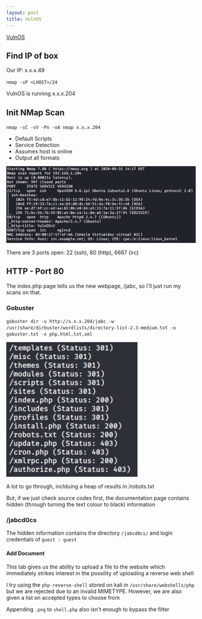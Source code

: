 ```yaml
---
layout: post
title: VulnOS
---
```

[VulnOS](https://www.vulnhub.com/entry/vulnos-2,147/)

## Find IP of box
Our IP: x.x.x.49

`nmap -sP <LHOST>/24`

VulnOS is running x.x.x.204

## Init NMap Scan

`nmap -sC -sV -Pn -oA nmap x.x.x.204`

 - Default Scripts
 - Service Detection
 - Assumes host is online
 - Output all formats
 
 ![Initial NMap Scan](/images/VulnOS/NMap1.JPG)

 There are 3 ports open: 22 (ssh), 80 (http), 6667 (irc)
 
## HTTP - Port 80

The index.php page tells us the new webpage, /jabc, so I'll just run my scans on that.

### Gobuster

`gobuster dir -u http://x.x.x.204/jabc -w /usr/share/dirbuster/wordlists/directory-list-2.3-medium.txt -o gobuster.txt -x php,html,txt,xml`

![Gobuster Results](/images/VulnOS/Gobuster1.JPG)

A lot to go through, inclduing a heap of results in /robots.txt

But, if we just check source codes first, the documentation page contains hidden (through turning the text colour to black) information

### /jabcd0cs

The hidden information contains the directory `/jabcd0cs/` and login credentials of `guest : guest`

#### Add Document

This tab gives us the ability to upload a file to the website which immediately strikes interest in the possility of uploading a reverse web shell

I try using the `php-reverse-shell` stored on kali in `/usr/share/webshells/php` but we are rejected due to an invalid MIMETYPE. However, we are also given a list on accepted types to choose from

Appending `.png` to `shell.php` also isn't enough to bypass the filter
 
